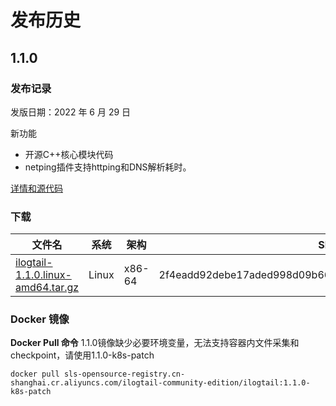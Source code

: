 # 发布历史

## 1.1.0
### 发布记录
发版日期：2022 年 6 月 29 日

新功能
* 开源C++核心模块代码
* netping插件支持httping和DNS解析耗时。

[详情和源代码](https://github.com/alibaba/ilogtail/blob/main/changes/v1.1.0.md)

### 下载

| 文件名                          | 系统    | 架构   | SHA256 校验码 |
| --------------------------------- | ----- | ------ | ---------------------------------------------------------------- |
| [ilogtail-1.1.0.linux-amd64.tar.gz](https://ilogtail-community-edition.oss-cn-shanghai.aliyuncs.com/1.1.0/ilogtail-1.1.0.linux-amd64.tar.gz) | Linux | x86-64 | 2f4eadd92debe17aded998d09b6631db595f5f5aec9c8ed6001270b1932cad7d |

### Docker 镜像

**Docker Pull 命令**
1.1.0镜像缺少必要环境变量，无法支持容器内文件采集和checkpoint，请使用1.1.0-k8s-patch
```
docker pull sls-opensource-registry.cn-shanghai.cr.aliyuncs.com/ilogtail-community-edition/ilogtail:1.1.0-k8s-patch
```
